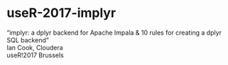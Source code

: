 # useR-2017-implyr
“implyr: a dplyr backend for Apache Impala & 10 rules for creating a dplyr SQL backend”  
Ian Cook, Cloudera  
useR!2017 Brussels
